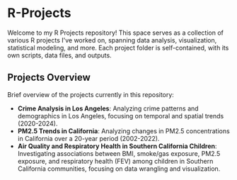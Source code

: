 # R-Projects

Welcome to my R Projects repository! This space serves as a collection of various R projects I've worked on, spanning data analysis, visualization, statistical modeling, and more. Each project folder is self-contained, with its own scripts, data files, and outputs.

## Projects Overview

Brief overview of the projects currently in this repository:

- **Crime Analysis in Los Angeles**: Analyzing crime patterns and demographics in Los Angeles, focusing on temporal and spatial trends (2020-2024).
- **PM2.5 Trends in California**: Analyzing changes in PM2.5 concentrations in California over a 20-year period (2002-2022). 
- **Air Quality and Respiratory Health in Southern California Children**: Investigating associations between BMI, smoke/gas exposure, PM2.5 exposure, and respiratory health (FEV) among children in Southern California communities, focusing on data wrangling and visualization.
